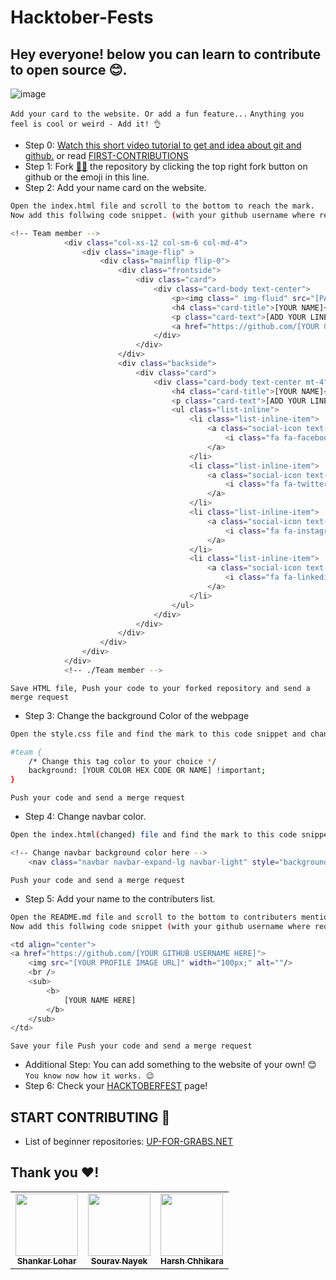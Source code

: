 # Hacktober-Fests

## Hey everyone! below you can learn to contribute to open source 😊.

![image](https://user-images.githubusercontent.com/74100292/194773995-a1fab4a5-5847-4553-9cbb-65d0006619f9.png)

` Add your card to the website. Or add a fun feature... `
`Anything you feel is cool or weird - Add it! 👌`


- Step 0: [Watch this short video tutorial to get and idea about git and github.](https://www.youtube.com/watch?v=8Dd7KRpKeaE&ab_channel=CoderCoder)
           or read [FIRST-CONTRIBUTIONS](https://github.com/firstcontributions/first-contributions)
- Step 1: Fork [👨‍💻](https://github.com/ShankarLohar/Hactober-Fests/fork) the repository by clicking the top right fork button on github or the emoji in this line.
- Step 2: Add your name card on the website.
```bash
Open the index.html file and scroll to the bottom to reach the mark.
Now add this follwing code snippet. (with your github username where required)
```
```bash
<!-- Team member -->
            <div class="col-xs-12 col-sm-6 col-md-4">
                <div class="image-flip" >
                    <div class="mainflip flip-0">
                        <div class="frontside">
                            <div class="card">
                                <div class="card-body text-center">
                                    <p><img class=" img-fluid" src="[PASTE LINK TO YOUR IMAGE]" alt="card image"></p>
                                    <h4 class="card-title">[YOUR NAME]</h4>
                                    <p class="card-text">[ADD YOUR LINE]</p>
                                    <a href="https://github.com/[YOUR GITHUB USERNAME]" class="btn btn-primary btn-sm"><i class="fa fa-plus"></i></a>
                                </div>
                            </div>
                        </div>
                        <div class="backside">
                            <div class="card">
                                <div class="card-body text-center mt-4">
                                    <h4 class="card-title">[YOUR NAME]</h4>
                                    <p class="card-text">[ADD YOUR LINE]</p>
                                    <ul class="list-inline">
                                        <li class="list-inline-item">
                                            <a class="social-icon text-xs-center" target="_blank" href="[YOUR FACEBOOK URL]">
                                                <i class="fa fa-facebook"></i>
                                            </a>
                                        </li>
                                        <li class="list-inline-item">
                                            <a class="social-icon text-xs-center" target="_blank" href="[YOUR TWITTER]">
                                                <i class="fa fa-twitter"></i>
                                            </a>
                                        </li>
                                        <li class="list-inline-item">
                                            <a class="social-icon text-xs-center" target="_blank" href="[YOUR INSTAGRAM]">
                                                <i class="fa fa-instagram"></i>
                                            </a>
                                        </li>
                                        <li class="list-inline-item">
                                            <a class="social-icon text-xs-center" target="_blank" href="[YOUR LINKEDIN]">
                                                <i class="fa fa-linkedin"></i>
                                            </a>
                                        </li>
                                    </ul>
                                </div>
                            </div>
                        </div>
                    </div>
                </div>
            </div>
            <!-- ./Team member -->
```
`Save HTML file, Push your code to your forked repository and send a merge request`
- Step 3: Change the background Color of the webpage
```bash
Open the style.css file and find the mark to this code snippet and change the color.
```
```bash
#team {
    /* Change this tag color to your choice */
    background: [YOUR COLOR HEX CODE OR NAME] !important;
}
```
`Push your code and send a merge request`
- Step 4: Change navbar color.
```bash
Open the index.html(changed) file and find the mark to this code snippet and change the color.
```
```bash
<!-- Change navbar background color here -->
    <nav class="navbar navbar-expand-lg navbar-light" style="background-color: [YOUR COLOR HERE];">
```
`Push your code and send a merge request`
- Step 5: Add your name to the contributers list.
```bash
Open the README.md file and scroll to the bottom to contributers mentions.
Now add this follwing code snippet (with your github username where required.) at the mark. 
```
```bash
<td align="center">
<a href="https://github.com/[YOUR GITHUB USERNAME HERE]">
    <img src="[YOUR PROFILE IMAGE URL]" width="100px;" alt=""/>
    <br />
    <sub>
        <b>
            [YOUR NAME HERE]
        </b>
    </sub>
</td>
```
`Save your file Push your code and send a merge request`
- Additional Step: You can add something to the website of your own! 😊
`You know now how it works. 😉`
- Step 6: Check your [HACKTOBERFEST](https://hacktoberfest.com/) page!

## START CONTRIBUTING 👐
- List of beginner repositories: [UP-FOR-GRABS.NET](https://up-for-grabs.net/#/)

    
## Thank you ❤!

<table>
    <tr>
        <td align="center"><a href="https://github.com/ShankarLohar"><img src="https://avatars.githubusercontent.com/u/74100292?v=4" width="100px;" alt=""/><br /><sub><b>Shankar Lohar</b></sub></td>
        <td align="center">
<a href="https://github.com/SOURAV416">
    <img src="https://avatars.githubusercontent.com/u/76432187?v=4" width="100px;" alt=""/>
    <br />
    <sub>
        <b>
        Sourav Nayek
        </b>
    </sub>
</td>
<td align="center">
<a href="https://github.com/HarshChhikara">
    <img src="https://avatars.githubusercontent.com/u/57714331?s=400&u=3b0d068f03a8a8fe019c67627d3f3929f34dd891&v=4" width="100px;" alt=""/>
    <br />
    <sub>
        <b>
            Harsh Chhikara
        </b>
    </sub>
</td>
    </tr>
</table>
